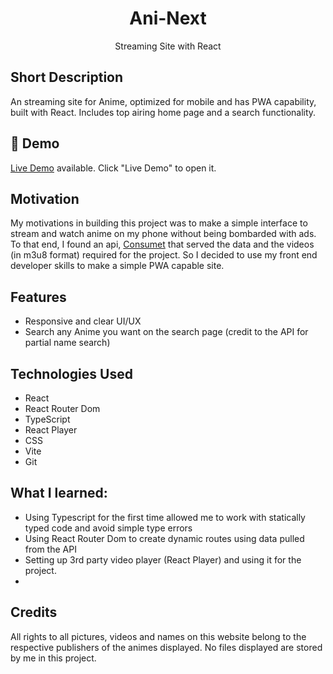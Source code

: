 <h1 align="center">Ani-Next</h1>


<p align="center">
  Streaming Site with React
</p>

## Short Description
An streaming site for Anime, optimized for mobile and has PWA capability, built with React. Includes top airing home page and a search functionality.

## 🔴 Demo
 [Live Demo](https://ani-next-five.vercel.app/) available. Click "Live Demo" to open it.


## Motivation
My motivations in building this project was to make a simple interface to stream and watch anime on my phone without being bombarded with ads. To that end, I found an api, [Consumet](https://consumet.org/) that served the data and the videos (in m3u8 format) required for the project. So I decided to use my front end developer skills to make a simple PWA capable site.

## Features
- Responsive and clear UI/UX
- Search any Anime you want on the search page (credit to the API for partial name search)


## Technologies Used
- React
- React Router Dom
- TypeScript
- React Player
- CSS
- Vite
- Git

## What I learned:
- Using Typescript for the first time allowed me to work with statically typed code and avoid simple type errors
- Using React Router Dom to create dynamic routes using data pulled from the API
- Setting up 3rd party video player (React Player) and using it for the project.
- 

## Credits
All rights to all pictures, videos and names on this website belong to the respective publishers of the animes displayed.  No files displayed are stored by me in this project.
